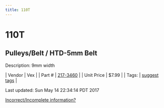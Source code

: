 ```yaml
---
title: 110T
---
```


# 110T
## Pulleys/Belt / HTD-5mm Belt
Description: 	9mm width 

| Vendor | Vex | 
| Part # | [217-3460](http://www.vexrobotics.com/vexpro/motion/belts-and-pulleys/htdbelts9.html) | 
| Unit Price | $7.99 | 
| Tags: | [suggest tags](https://docs.google.com/forms/d/e/1FAIpQLSeWyY8v3RgOty-MyWmh9U0iivNYN_molChYyS-0U-o-kOAv_g/viewform) | 

Last updated: Sun May 14 22:34:14 PDT 2017

 [Incorrect/Incomplete information?](https://docs.google.com/forms/d/e/1FAIpQLSeWyY8v3RgOty-MyWmh9U0iivNYN_molChYyS-0U-o-kOAv_g/viewform)